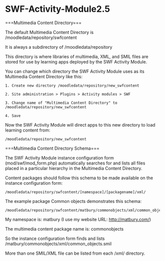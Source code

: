 SWF-Activity-Module2.5
======================

===Multimedia Content Directory===

The default Multimedia Content Directory is /moodledata/repository/swfcontent

It is always a subdirectory of /moodledata/repository

This directory is where libraries of multimedia, XML, and SMIL files are stored for use by learning apps deployed by the SWF Activity Module.

You can change which directory the SWF Activity Module uses as its Multimedia Content Directory like this:

    1. Create new directory /moodledata/repository/new_swfcontent

    2. Site administration > Plugins > Activity modules > SWF

    3. Change name of "Multimedia Content Directory" to /moodledata/repository/new_swfcontent

    4. Save

Now the SWF Activity Module will direct apps to this new directory to load learning content from:

    /moodledata/repository/new_swfcontent


===Multimedia Content Directory Schema===

The SWF Activity Module instance configuration form (mod/swf/mod_form.php) automatically searches for and lists all files placed in a particular hierarchy in the Multimedia Content Directory.

Content packages should follow this schema to be made available on the instance configuration form:

    /moodledata/repository/swfcontent/[namespace]/[packagename]/xml/

The example package Common objects demonstrates this schema:

    /moodledata/repository/swfcontent/matbury/commonobjects/xml/common_objects.smil

My namespace is: matbury (I use my website URL: http://matbury.com/)

The multimedia content package name is: commonobjects

So the instance configuration form finds and lists /matbury/commonobjects/xml/common_objects.smil

More than one SMIL/XML file can be listed from each /xml/ directory.